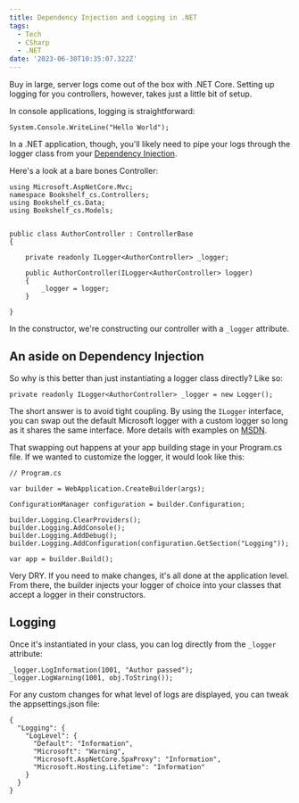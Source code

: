 ```yaml
---
title: Dependency Injection and Logging in .NET
tags:
  - Tech
  - CSharp
  - .NET
date: '2023-06-30T10:35:07.322Z'
---
```


Buy in large, server logs come out of the box with .NET Core. Setting up logging for you controllers, however, takes just a little bit of setup.

In console applications, logging is straightforward:

```
System.Console.WriteLine("Hello World");
```

In a .NET application, though, you'll likely need to pipe your logs through the logger class from your [Dependency Injection](https://learn.microsoft.com/en-us/dotnet/core/extensions/dependency-injection).

Here's a look at a bare bones Controller:

```
using Microsoft.AspNetCore.Mvc;
namespace Bookshelf_cs.Controllers;
using Bookshelf_cs.Data;
using Bookshelf_cs.Models;


public class AuthorController : ControllerBase
{

    private readonly ILogger<AuthorController> _logger;

    public AuthorController(ILogger<AuthorController> logger)
    {
        _logger = logger;
    }

}

```

In the constructor, we're constructing our controller with a `_logger` attribute.

## An aside on Dependency Injection

So why is this better than just instantiating a logger class directly? Like so:

```
private readonly ILogger<AuthorController> _logger = new Logger();
```

The short answer is to avoid tight coupling. By using the `ILogger` interface, you can swap out the default Microsoft logger with a custom logger so long as it shares the same interface. More details with examples on [MSDN](https://learn.microsoft.com/en-us/dotnet/core/extensions/dependency-injection).

That swapping out happens at your app building stage in your Program.cs file. If we wanted to customize the logger, it would look like this:

```
// Program.cs

var builder = WebApplication.CreateBuilder(args);

ConfigurationManager configuration = builder.Configuration;

builder.Logging.ClearProviders();
builder.Logging.AddConsole();
builder.Logging.AddDebug();
builder.Logging.AddConfiguration(configuration.GetSection("Logging"));

var app = builder.Build();
```

Very DRY. If you need to make changes, it's all done at the application level. From there, the builder injects your logger of choice into your classes that accept a logger in their constructors.

## Logging

Once it's instantiated in your class, you can log directly from the `_logger` attribute:

```
_logger.LogInformation(1001, "Author passed");
_logger.LogWarning(1001, obj.ToString());

```

For any custom changes for what level of logs are displayed, you can tweak the appsettings.json file:

```
{
  "Logging": {
    "LogLevel": {
      "Default": "Information",
      "Microsoft": "Warning",
      "Microsoft.AspNetCore.SpaProxy": "Information",
      "Microsoft.Hosting.Lifetime": "Information"
    }
  }
}

```
